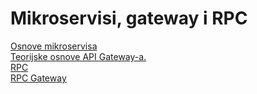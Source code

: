 # Mikroservisi, gateway i RPC

<a href=''>Osnove mikroservisa</a>  
<a href='https://github.com/lukaDoric/SOA/blob/main/S4/api-gateway.md'>Teorijske osnove API Gateway-a.</a>  
<a href='https://github.com/lukaDoric/SOA/blob/main/S4/api-gateway.md'>RPC</a>  
<a href='https://github.com/lukaDoric/SOA/blob/main/S4/api-gateway.md'>RPC Gateway</a>
